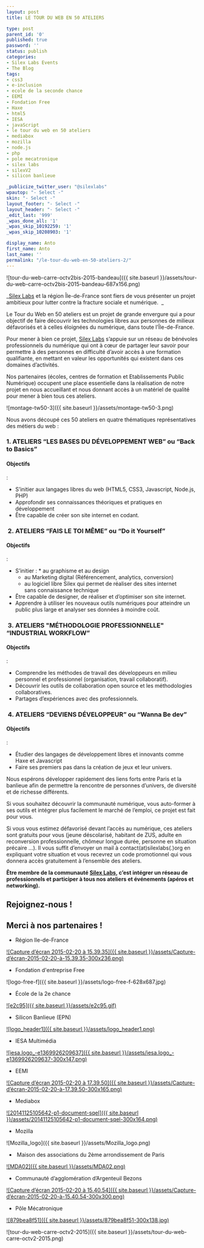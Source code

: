 ```yaml
---
layout: post
title: LE TOUR DU WEB EN 50 ATELIERS

type: post
parent_id: '0'
published: true
password: ''
status: publish
categories:
- Silex Labs Events
- The Blog
tags:
- css3
- e-inclusion
- ecole de la seconde chance
- EEMI
- Fondation Free
- Haxe
- html5
- IESA
- javaScript
- le tour du web en 50 ateliers
- mediabox
- mozilla
- node.js
- php
- pole mecatronique
- silex labs
- silexV2
- silicon banlieue

_publicize_twitter_user: "@silexlabs"
wpautop: "- Select -"
skin: "- Select -"
layout_footer: "- Select -"
layout_header: "- Select -"
_edit_last: '999'
_wpas_done_all: '1'
_wpas_skip_10192259: '1'
_wpas_skip_10208903: '1'

display_name: Anto
first_name: Anto
last_name: ''
permalink: "/le-tour-du-web-en-50-ateliers-2/"
---
```


![tour-du-web-carre-octv2bis-2015-bandeau]({{ site.baseurl }}/assets/tour-du-web-carre-octv2bis-2015-bandeau-687x156.png)

_[Silex Labs](https://www.silexlabs.org/ "Silex Labs ") et la région Île-de-France sont fiers de vous présenter un projet ambitieux pour lutter contre la fracture sociale et numérique.  _

Le Tour du Web en 50 ateliers est un projet de grande envergure qui a pour objectif de faire découvrir les technologies libres aux personnes de milieux défavorisés et à celles éloignées du numérique, dans toute l'Île-de-France.

Pour mener à bien ce projet, [Silex Labs](https://www.silexlabs.org/ "Silex Labs ") s’appuie sur un réseau de bénévoles professionnels du numérique qui ont à cœur de partager leur savoir pour permettre à des personnes en difficulté d’avoir accès à une formation qualifiante, en mettant en valeur les opportunités qui existent dans ces domaines d’activités.

Nos partenaires (écoles, centres de formation et Etablissements Public Numérique) occupent une place essentielle dans la réalisation de notre projet en nous accueillant et nous donnant accès à un matériel de qualité pour mener à bien tous ces ateliers.

![montage-tw50-3]({{ site.baseurl }}/assets/montage-tw50-3.png)

Nous avons découpé ces 50 ateliers en quatre thématiques représentatives des métiers du web
: 
### ****1. ATELIERS “LES BASES DU DÉVELOPPEMENT WEB” ou “Back to Basics”****

#### Objectifs
: 
*   S’initier aux langages libres du web (HTML5, CSS3, Javascript, Node.js, PHP)
*   Approfondir ses connaissances théoriques et pratiques en développement
*   Être capable de créer son site internet en codant.

###  2. ****ATELIERS “FAIS LE TOI MÊME” ou “Do it Yourself”****

#### Objectifs
: 
*   S’initier
:     *   au graphisme et au design
    *   au Marketing digital (Référencement, analytics, conversion)
    *   au logiciel libre Silex qui permet de réaliser des sites internet sans connaissance technique
*   Être capable de designer, de réaliser et d’optimiser son site internet.
*   Apprendre à utiliser les nouveaux outils numériques pour atteindre un public plus large et analyser ses données à moindre coût.

###  3. ****ATELIERS "MÉTHODOLOGIE PROFESSIONNELLE" “INDUSTRIAL WORKFLOW”****

#### Objectifs
: 
*   Comprendre les méthodes de travail des développeurs en milieu personnel et professionnel (organisation, travail collaboratif).
*   Découvrir les outils de collaboration open source et les méthodologies collaboratives.
*   Partages d’expériences avec des professionnels.

###  4. ****ATELIERS “DEVIENS DÉVELOPPEUR” ou “Wanna Be dev”****

#### Objectifs
: 
*   Étudier des langages de développement libres et innovants comme Haxe et Javascript
*   Faire ses premiers pas dans la création de jeux et leur univers.

Nous espérons développer rapidement des liens forts entre Paris et la banlieue afin de permettre la rencontre de personnes d’univers, de diversité et de richesse différents.

Si vous souhaitez découvrir la communauté numérique, vous auto-former à ses outils et intégrer plus facilement le marché de l’emploi, ce projet est fait pour vous.

Si vous vous estimez défavorisé devant l’accès au numérique, ces ateliers sont gratuits pour vous (jeune déscolarisé, habitant de ZUS, adulte en reconversion professionnelle, chômeur longue durée, personne en situation précaire …). Il vous suffit d’envoyer un mail à contact(at)silexlabs(.)org en expliquant votre situation et vous recevrez un code promotionnel qui vous donnera accès gratuitement à l’ensemble des ateliers.

**Être membre de la communauté [Silex Labs](https://www.silexlabs.org/ "Silex Labs "), c’est intégrer un réseau de professionnels et participer à tous nos ateliers et événements (apéros et networking).**

**Rejoignez-nous !**
--------------------



**Merci à nos partenaires !**
-----------------------------

*   Région Ile-de-France

[![Capture d’écran 2015-02-20 à 15.39.35]({{ site.baseurl }}/assets/Capture-d’écran-2015-02-20-à-15.39.35-300x236.png)](http://www.iledefrance.fr/ "Région Ile-de-France ")

*   Fondation d'entreprise Free

![logo-free-f]({{ site.baseurl }}/assets/logo-free-f-628x687.jpg)

*   École de la 2e chance

[![e2c95]({{ site.baseurl }}/assets/e2c95.gif)](http://www.e2c-paris.fr/ "Ecole de la 2e chance ")

*   Silicon Banlieue (EPN)

[![logo_header1]({{ site.baseurl }}/assets/logo_header1.png)](http://www.siliconbanlieue.fr/ "Silicon Banlieue ")

*   IESA Multimédia

[![iesa.logo_-e1369926209637]({{ site.baseurl }}/assets/iesa.logo_-e1369926209637-300x147.png)](http://www.iesamultimedia.fr/ "IESA Multimédia ")

*   EEMI

[![Capture d’écran 2015-02-20 à 17.39.50]({{ site.baseurl }}/assets/Capture-d’écran-2015-02-20-à-17.39.50-300x165.png)](http://www.eemi.com/fr "EEMI ")

*   Mediabox

[![20141125105642-p1-document-sqel]({{ site.baseurl }}/assets/20141125105642-p1-document-sqel-300x164.png)](http://www.mediabox.fr/ "Mediabox ")

*   Mozilla

![Mozilla_logo]({{ site.baseurl }}/assets/Mozilla_logo.png)

*    Maison des associations du 2ème arrondissement de Paris

[![MDA02]({{ site.baseurl }}/assets/MDA02.png)](http://www.mairie2.paris.fr/mairie02/jsp/site/Portal.jsp?page_id=642 "Maison des Associations (75002 Paris) ")

*   Communauté d’agglomération d’Argenteuil Bezons

[![Capture d’écran 2015-02-20 à 15.40.54]({{ site.baseurl }}/assets/Capture-d’écran-2015-02-20-à-15.40.54-300x300.png)](http://www.agglo-argenteuil-bezons.fr/ "Agglomération Bezons Argenteuil ")

*   Pôle Mécatronique

[![879bea8f51]({{ site.baseurl }}/assets/879bea8f51-300x138.jpg)](http://www.agglo-argenteuil-bezons.fr/economie-et-emploi/pole-mecatronique/ "Pole Mécatronique ")

![tour-du-web-carre-octv2-2015]({{ site.baseurl }}/assets/tour-du-web-carre-octv2-2015.png)